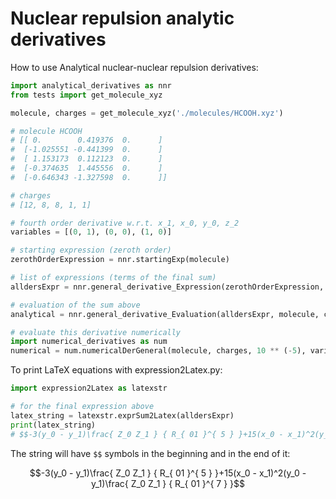 # Nuclear repulsion analytic derivatives

How to use Analytical nuclear-nuclear repulsion derivatives:
``` python
import analytical_derivatives as nnr
from tests import get_molecule_xyz

molecule, charges = get_molecule_xyz('./molecules/HCOOH.xyz')

# molecule HCOOH
# [[ 0.        0.419376  0.      ]
#  [-1.025551 -0.441399  0.      ]
#  [ 1.153173  0.112123  0.      ]
#  [-0.374635  1.445556  0.      ]
#  [-0.646343 -1.327598  0.      ]]

# charges
# [12, 8, 8, 1, 1]

# fourth order derivative w.r.t. x_1, x_0, y_0, z_2 
variables = [(0, 1), (0, 0), (1, 0)]

# starting expression (zeroth order)
zerothOrderExpression = nnr.startingExp(molecule)

# list of expressions (terms of the final sum)
alldersExpr = nnr.general_derivative_Expression(zerothOrderExpression, variables)

# evaluation of the sum above
analytical = nnr.general_derivative_Evaluation(alldersExpr, molecule, charges)

# evaluate this derivative numerically
import numerical_derivatives as num
numerical = num.numericalDerGeneral(molecule, charges, 10 ** (-5), variables)
```

To print LaTeX equations with expression2Latex.py:

``` python
import expression2Latex as latexstr

# for the final expression above
latex_string = latexstr.exprSum2Latex(alldersExpr)
print(latex_string)
# $$-3(y_0 - y_1)\frac{ Z_0 Z_1 } { R_{ 01 }^{ 5 } }+15(x_0 - x_1)^2(y_0 - y_1)\frac{ Z_0 Z_1 } { R_{ 01 }^{ 7 } }$$
```
The string will have `$$` symbols in the beginning and in the end of it:

$$-3(y_0 - y_1)\frac{ Z_0 Z_1 } { R_{ 01 }^{ 5 } }+15(x_0 - x_1)^2(y_0 - y_1)\frac{ Z_0 Z_1 } { R_{ 01 }^{ 7 } }$$
